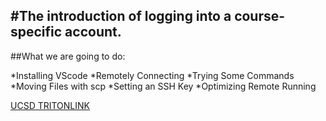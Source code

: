 
#The introduction of logging into a course-specific account.
---

##What we are going to do:

*Installing VScode
*Remotely Connecting
*Trying Some Commands
*Moving Files with scp
*Setting an SSH Key
*Optimizing Remote Running

[UCSD TRITONLINK](https://students.ucsd.edu/)

